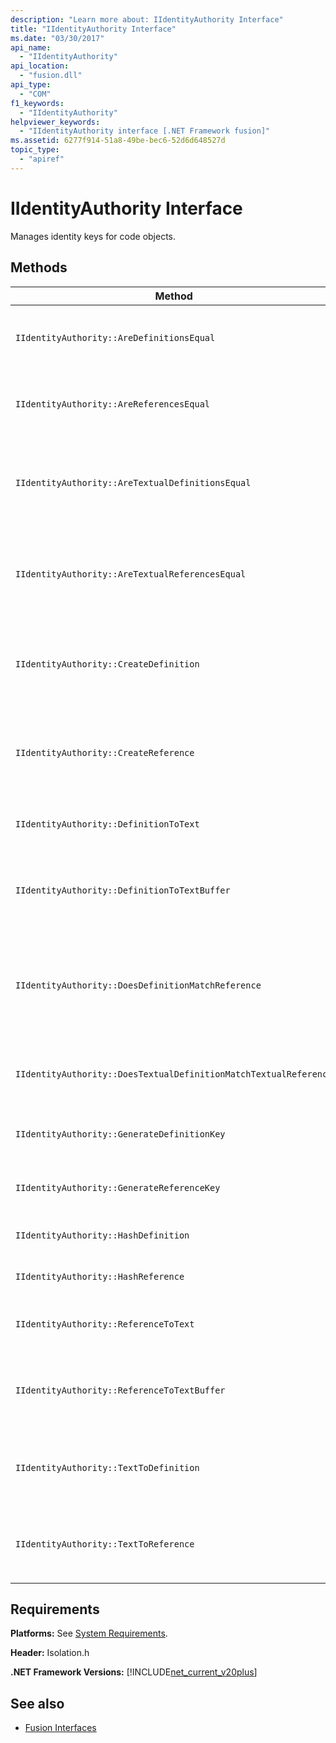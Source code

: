```yaml
---
description: "Learn more about: IIdentityAuthority Interface"
title: "IIdentityAuthority Interface"
ms.date: "03/30/2017"
api_name:
  - "IIdentityAuthority"
api_location:
  - "fusion.dll"
api_type:
  - "COM"
f1_keywords:
  - "IIdentityAuthority"
helpviewer_keywords:
  - "IIdentityAuthority interface [.NET Framework fusion]"
ms.assetid: 6277f914-51a8-49be-bec6-52d6d648527d
topic_type:
  - "apiref"
---
```


# IIdentityAuthority Interface

Manages identity keys for code objects.

## Methods

|Method|Description|
|------------|-----------------|
|`IIdentityAuthority::AreDefinitionsEqual`|Gets a value that indicates whether the two specified [IDefinitionIdentity](idefinitionidentity-interface.md) instances are equal.|
|`IIdentityAuthority::AreReferencesEqual`|Gets a value that indicates whether the two specified [IReferenceIdentity](ireferenceidentity-interface.md) instances are equal.|
|`IIdentityAuthority::AreTextualDefinitionsEqual`|Gets a value that indicates whether the two specified string definition identity representations are equal.|
|`IIdentityAuthority::AreTextualReferencesEqual`|Gets a value that indicates whether the two specified string reference identity representations are equal.|
|`IIdentityAuthority::CreateDefinition`|Gets a pointer to a new `IDefinitionIdentity` instance that represents the code object in the current scope.|
|`IIdentityAuthority::CreateReference`|Gets a pointer to a new `IReferenceIdentity` instance that represents the code object in the current scope.|
|`IIdentityAuthority::DefinitionToText`|Gets a formatted string version of the specified `IDefinitionIdentity`.|
|`IIdentityAuthority::DefinitionToTextBuffer`|Fills the specified wide character buffer with a string version of the specified `IDefinitionIdentity`.|
|`IIdentityAuthority::DoesDefinitionMatchReference`|Gets a value that indicates whether the specified `IDefinitionIdentity` and `IReferenceIdentity` instances refer to the same code object.|
|`IIdentityAuthority::DoesTextualDefinitionMatchTextualReference`|Gets a value that indicates whether the specified strings refer to the same code object.|
|`IIdentityAuthority::GenerateDefinitionKey`|Gets a pointer to a newly created string key for the specified `IDefinitionIdentity`.|
|`IIdentityAuthority::GenerateReferenceKey`|Gets a pointer to a newly created string key for the specified `IReferenceIdentity`.|
|`IIdentityAuthority::HashDefinition`|Gets a hash value for the specified `IDefinitionIdentity`.|
|`IIdentityAuthority::HashReference`|Gets a hash value for the specified `IReferenceIdentity`.|
|`IIdentityAuthority::ReferenceToText`|Gets a formatted string version of the specified `IReferenceIdentity`.|
|`IIdentityAuthority::ReferenceToTextBuffer`|Fills the specified wide character buffer with a string version of the specified `IReferenceIdentity`.|
|`IIdentityAuthority::TextToDefinition`|Gets an interface pointer to an `IDefinitionIdentity` instance generated from the specified formatted string.|
|`IIdentityAuthority::TextToReference`|Gets an interface pointer to an `IReferenceIdentity` instance generated from the specified formatted string.|

## Requirements

**Platforms:** See [System Requirements](../../get-started/system-requirements.md).

**Header:** Isolation.h

**.NET Framework Versions:** [!INCLUDE[net_current_v20plus](../../../../includes/net-current-v20plus-md.md)]

## See also

- [Fusion Interfaces](fusion-interfaces.md)
